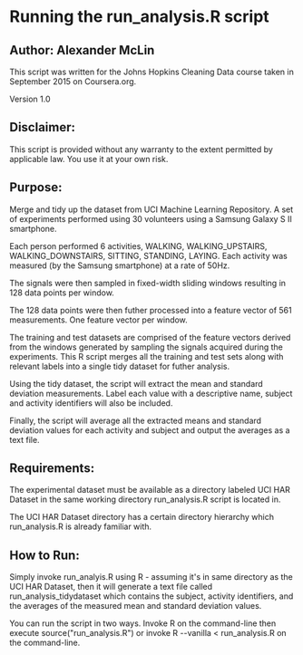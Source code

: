 # Running the run_analysis.R script

## Author:  Alexander McLin

This script was written for the Johns Hopkins Cleaning Data course taken in September 2015 on Coursera.org.

Version 1.0

## Disclaimer:

This script is provided without any warranty to the extent permitted by applicable law. You use it at your own risk.

## Purpose:

Merge and tidy up the dataset from UCI Machine Learning Repository. A set of experiments performed using 30 volunteers using a Samsung Galaxy S II smartphone.

Each person performed 6 activities, WALKING, WALKING_UPSTAIRS, WALKING_DOWNSTAIRS, SITTING, STANDING, LAYING. Each activity was measured (by the Samsung smartphone) at a rate of 50Hz.

The signals were then sampled in fixed-width sliding windows resulting in 128 data points per window.

The 128 data points were then futher processed into a feature vector of 561 measurements. One feature vector per window.

The training and test datasets are comprised of the feature vectors derived from the windows generated by sampling the signals acquired during the experiments. This R script merges all the training and test sets along with relevant labels into a single tidy dataset for futher analysis.

Using the tidy dataset, the script will extract the mean and standard deviation measurements. Label each value with a descriptive name, subject and activity identifiers will also be included.

Finally, the script will average all the extracted means and standard deviation values for each activity and subject and output the averages as a text file.

## Requirements:

The experimental dataset must be available as a directory labeled UCI HAR Dataset in the same working directory run_analysis.R script is located in.

The UCI HAR Dataset directory has a certain directory hierarchy which run_analysis.R is already familiar with.

## How to Run:

Simply invoke run_analyis.R using R - assuming it's in same directory as the UCI HAR Dataset, then it will generate a text file called run_analysis_tidydataset which contains the subject, activity identifiers, and the averages of the measured mean and standard deviation values.

You can run the script in two ways. Invoke R on the command-line then execute source("run_analysis.R") or invoke R --vanilla < run_analysis.R on the command-line.
